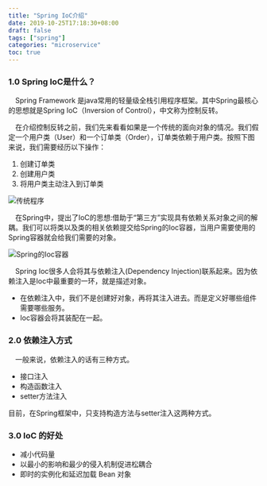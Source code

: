 ```yaml
---
title: "Spring IoC介绍"
date: 2019-10-25T17:18:30+08:00
draft: false
tags: ["spring"]
categories: "microservice"
toc: true
---
```

### 1.0 Spring IoC是什么？
&emsp;Spring Framework 是java常用的轻量级全栈引用程序框架。其中Spring最核心的思想就是Spring IoC（Inversion of Control），中文称为控制反转。

&emsp;在介绍控制反转之前，我们先来看看如果是一个传统的面向对象的情况。我们假定一个用户类（User）和一个订单类（Order），订单类依赖于用户类。按照下图来说，我们需要经历以下操作：

1. 创建订单类
2. 创建用户类
3. 将用户类主动注入到订单类

![传统程序](../images/spring/传统程序.jpg)

&emsp;在Spring中，提出了IoC的思想:借助于“第三方”实现具有依赖关系对象之间的解耦。我们可以将类以及类的相关依赖提交给Spring的Ioc容器，当用户需要使用的Spring容器就会给我们需要的对象。

![Spring的Ioc容器](../images/spring/spring-ioc.png)

&emsp;Spring Ioc很多人会将其与依赖注入(Dependency Injection)联系起来。因为依赖注入是Ioc中最重要的一环，就是描述对象。

- 在依赖注入中，我们不是创建好对象，再将其注入进去。而是定义好哪些组件需要哪些服务。
- Ioc容器会将其装配在一起。

### 2.0 依赖注入方式

&emsp;一般来说，依赖注入的话有三种方式。

- 接口注入
- 构造函数注入
- setter方法注入

目前，在Spring框架中，只支持构造方法与setter注入这两种方式。

### 3.0 IoC 的好处

- 减小代码量
- 以最小的影响和最少的侵入机制促进松耦合
- 即时的实例化和延迟加载 Bean 对象




